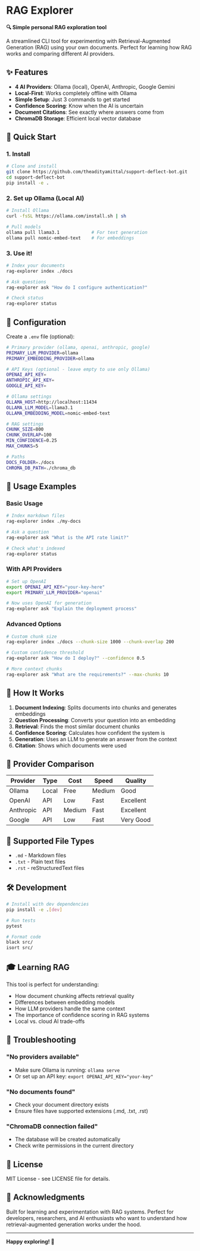 # RAG Explorer

**🔍 Simple personal RAG exploration tool**

A streamlined CLI tool for experimenting with Retrieval-Augmented Generation (RAG) using your own documents. Perfect for learning how RAG works and comparing different AI providers.

## ✨ Features

- **4 AI Providers**: Ollama (local), OpenAI, Anthropic, Google Gemini
- **Local-First**: Works completely offline with Ollama
- **Simple Setup**: Just 3 commands to get started
- **Confidence Scoring**: Know when the AI is uncertain
- **Document Citations**: See exactly where answers come from
- **ChromaDB Storage**: Efficient local vector database

## 🚀 Quick Start

### 1. Install
```bash
# Clone and install
git clone https://github.com/theadityamittal/support-deflect-bot.git
cd support-deflect-bot
pip install -e .
```

### 2. Set up Ollama (Local AI)
```bash
# Install Ollama
curl -fsSL https://ollama.com/install.sh | sh

# Pull models
ollama pull llama3.1            # For text generation
ollama pull nomic-embed-text    # For embeddings
```

### 3. Use it!
```bash
# Index your documents
rag-explorer index ./docs

# Ask questions
rag-explorer ask "How do I configure authentication?"

# Check status
rag-explorer status
```

## 🔧 Configuration

Create a `.env` file (optional):

```bash
# Primary provider (ollama, openai, anthropic, google)
PRIMARY_LLM_PROVIDER=ollama
PRIMARY_EMBEDDING_PROVIDER=ollama

# API Keys (optional - leave empty to use only Ollama)
OPENAI_API_KEY=
ANTHROPIC_API_KEY=
GOOGLE_API_KEY=

# Ollama settings
OLLAMA_HOST=http://localhost:11434
OLLAMA_LLM_MODEL=llama3.1
OLLAMA_EMBEDDING_MODEL=nomic-embed-text

# RAG settings
CHUNK_SIZE=800
CHUNK_OVERLAP=100
MIN_CONFIDENCE=0.25
MAX_CHUNKS=5

# Paths
DOCS_FOLDER=./docs
CHROMA_DB_PATH=./chroma_db
```

## 🎯 Usage Examples

### Basic Usage
```bash
# Index markdown files
rag-explorer index ./my-docs

# Ask a question
rag-explorer ask "What is the API rate limit?"

# Check what's indexed
rag-explorer status
```

### With API Providers
```bash
# Set up OpenAI
export OPENAI_API_KEY="your-key-here"
export PRIMARY_LLM_PROVIDER="openai"

# Now uses OpenAI for generation
rag-explorer ask "Explain the deployment process"
```

### Advanced Options
```bash
# Custom chunk size
rag-explorer index ./docs --chunk-size 1000 --chunk-overlap 200

# Custom confidence threshold
rag-explorer ask "How do I deploy?" --confidence 0.5

# More context chunks
rag-explorer ask "What are the requirements?" --max-chunks 10
```

## 🧠 How It Works

1. **Document Indexing**: Splits documents into chunks and generates embeddings
2. **Question Processing**: Converts your question into an embedding
3. **Retrieval**: Finds the most similar document chunks
4. **Confidence Scoring**: Calculates how confident the system is
5. **Generation**: Uses an LLM to generate an answer from the context
6. **Citation**: Shows which documents were used

## 🔄 Provider Comparison

| Provider | Type | Cost | Speed | Quality |
|----------|------|------|-------|---------|
| Ollama | Local | Free | Medium | Good |
| OpenAI | API | Low | Fast | Excellent |
| Anthropic | API | Medium | Fast | Excellent |
| Google | API | Low | Fast | Very Good |

## 📁 Supported File Types

- `.md` - Markdown files
- `.txt` - Plain text files
- `.rst` - reStructuredText files

## 🛠️ Development

```bash
# Install with dev dependencies
pip install -e .[dev]

# Run tests
pytest

# Format code
black src/
isort src/
```

## 🎓 Learning RAG

This tool is perfect for understanding:

- How document chunking affects retrieval quality
- Differences between embedding models
- How LLM providers handle the same context
- The importance of confidence scoring in RAG systems
- Local vs. cloud AI trade-offs

## 🤔 Troubleshooting

### "No providers available"
- Make sure Ollama is running: `ollama serve`
- Or set up an API key: `export OPENAI_API_KEY="your-key"`

### "No documents found"
- Check your document directory exists
- Ensure files have supported extensions (.md, .txt, .rst)

### "ChromaDB connection failed"
- The database will be created automatically
- Check write permissions in the current directory

## 📝 License

MIT License - see LICENSE file for details.

## 🙏 Acknowledgments

Built for learning and experimentation with RAG systems. Perfect for developers, researchers, and AI enthusiasts who want to understand how retrieval-augmented generation works under the hood.

---

**Happy exploring! 🚀**
